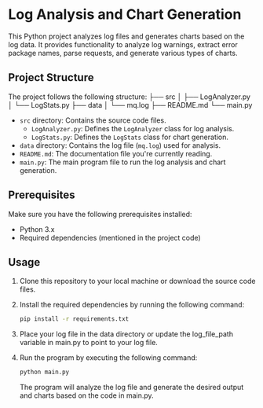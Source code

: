 # Log Analysis and Chart GenerationThis Python project analyzes log files and generates charts based on the log data. It provides functionality to analyze log warnings, extract error package names, parse requests, and generate various types of charts.## Project StructureThe project follows the following structure:├── src│ ├── LogAnalyzer.py│ └── LogStats.py├── data│ └── mq.log├── README.md└── main.py- `src` directory: Contains the source code files.  - `LogAnalyzer.py`: Defines the `LogAnalyzer` class for log analysis.  - `LogStats.py`: Defines the `LogStats` class for chart generation.- `data` directory: Contains the log file (`mq.log`) used for analysis.- `README.md`: The documentation file you're currently reading.- `main.py`: The main program file to run the log analysis and chart generation.## PrerequisitesMake sure you have the following prerequisites installed:- Python 3.x- Required dependencies (mentioned in the project code)## Usage1. Clone this repository to your local machine or download the source code files.2. Install the required dependencies by running the following command:   ```bash   pip install -r requirements.txt   ```3. Place your log file in the data directory or update the log_file_path variable in main.py to point to your log file.4. Run the program by executing the following command:    ```bash    python main.py    ```    The program will analyze the log file and generate the desired output and charts based on the code in main.py.